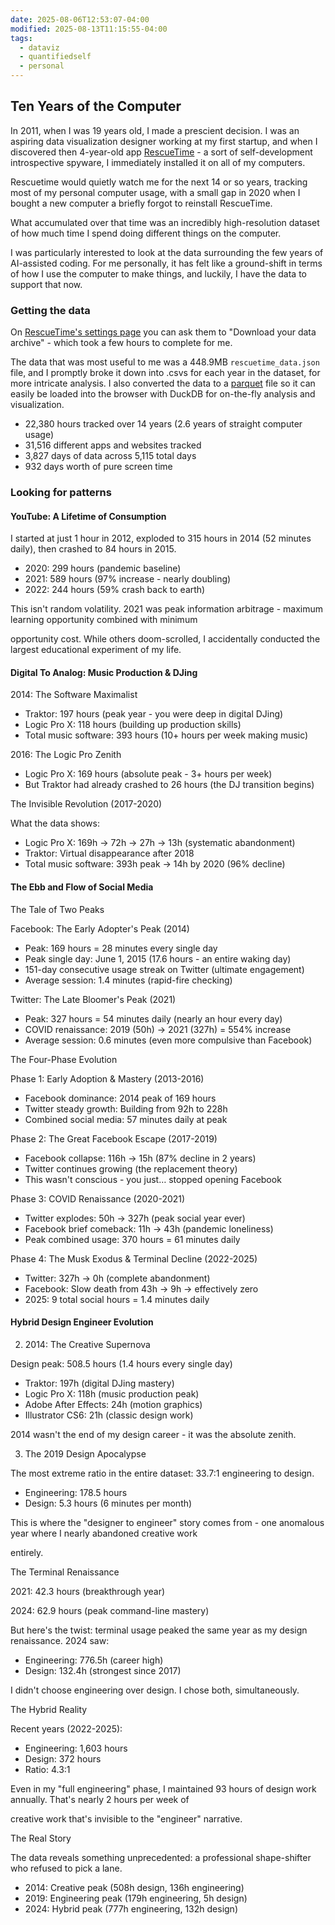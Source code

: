 ```yaml
---
date: 2025-08-06T12:53:07-04:00
modified: 2025-08-13T11:15:55-04:00
tags:
  - dataviz
  - quantifiedself
  - personal
---
```

## Ten Years of the Computer

In 2011, when I was 19 years old, I made a prescient decision. I was an aspiring data visualization designer working at my first startup, and when I discovered then 4-year-old app [RescueTime](https://www.ycombinator.com/companies/rescuetime) - a sort of self-development introspective spyware, I immediately installed it on all of my computers.

Rescuetime would quietly watch me for the next 14 or so years, tracking most of my personal computer usage, with a small gap in 2020 when I bought a new computer a briefly forgot to reinstall RescueTime.

What accumulated over that time was an incredibly high-resolution dataset of how much time I spend doing different things on the computer.

I was particularly interested to look at the data surrounding the few years of AI-assisted coding. For me personally, it has felt like a ground-shift in terms of how I use the computer to make things, and luckily, I have the data to support that now.

### Getting the data

On [RescueTime's settings page](https://www.rescuetime.com/rtx/settings/data) you can ask them to "Download your data archive" - which took a few hours to complete for me.

The data that was most useful to me was a 448.9MB `rescuetime_data.json` file, and I promptly broke it down into .csvs for each year in the dataset, for more intricate analysis. I also converted the data to a [parquet](https://parquet.apache.org) file so it can easily be loaded into the browser with DuckDB for on-the-fly analysis and visualization.

  - 22,380 hours tracked over 14 years (2.6 years of straight computer usage)
  - 31,516 different apps and websites tracked
  - 3,827 days of data across 5,115 total days
  - 932 days worth of pure screen time

### Looking for patterns

#### YouTube: A Lifetime of Consumption

I started at just 1 hour in 2012, exploded to 315 hours in 2014 (52 minutes daily), then crashed to 84 hours in 2015.

  - 2020: 299 hours (pandemic baseline)
  - 2021: 589 hours (97% increase - nearly doubling)
  - 2022: 244 hours (59% crash back to earth)

  This isn't random volatility. 2021 was peak information arbitrage - maximum learning opportunity combined with minimum

  opportunity cost. While others doom-scrolled, I accidentally conducted the largest educational experiment of my life.

#### Digital To Analog: Music Production & DJing

  2014: The Software Maximalist

  - Traktor: 197 hours (peak year - you were deep in digital DJing)
  - Logic Pro X: 118 hours (building up production skills)
  - Total music software: 393 hours (10+ hours per week making music)

  2016: The Logic Pro Zenith

  - Logic Pro X: 169 hours (absolute peak - 3+ hours per week)
  - But Traktor had already crashed to 26 hours (the DJ transition begins)

  The Invisible Revolution (2017-2020)

  What the data shows:

  - Logic Pro X: 169h → 72h → 27h → 13h (systematic abandonment)
  - Traktor: Virtual disappearance after 2018
  - Total music software: 393h peak → 14h by 2020 (96% decline)
#### The Ebb and Flow of Social Media

  The Tale of Two Peaks

  Facebook: The Early Adopter's Peak (2014)

  - Peak: 169 hours = 28 minutes every single day
  - Peak single day: June 1, 2015 (17.6 hours - an entire waking day)
  - 151-day consecutive usage streak on Twitter (ultimate engagement)
  - Average session: 1.4 minutes (rapid-fire checking)

  Twitter: The Late Bloomer's Peak (2021)

  - Peak: 327 hours = 54 minutes daily (nearly an hour every day)
  - COVID renaissance: 2019 (50h) → 2021 (327h) = 554% increase
  - Average session: 0.6 minutes (even more compulsive than Facebook)

  The Four-Phase Evolution

  Phase 1: Early Adoption & Mastery (2013-2016)

  - Facebook dominance: 2014 peak of 169 hours
  - Twitter steady growth: Building from 92h to 228h
  - Combined social media: 57 minutes daily at peak

  Phase 2: The Great Facebook Escape (2017-2019)

  - Facebook collapse: 116h → 15h (87% decline in 2 years)
  - Twitter continues growing (the replacement theory)
  - This wasn't conscious - you just… stopped opening Facebook

  Phase 3: COVID Renaissance (2020-2021)

  - Twitter explodes: 50h → 327h (peak social year ever)
  - Facebook brief comeback: 11h → 43h (pandemic loneliness)
  - Peak combined usage: 370 hours = 61 minutes daily

  Phase 4: The Musk Exodus & Terminal Decline (2022-2025)

  - Twitter: 327h → 0h (complete abandonment)
  - Facebook: Slow death from 43h → 9h → effectively zero
  - 2025: 9 total social hours = 1.4 minutes daily

#### Hybrid Design Engineer Evolution

2. 2014: The Creative Supernova

  Design peak: 508.5 hours (1.4 hours every single day)

  - Traktor: 197h (digital DJing mastery)
  - Logic Pro X: 118h (music production peak)
  - Adobe After Effects: 24h (motion graphics)
  - Illustrator CS6: 21h (classic design work)

  2014 wasn't the end of my design career - it was the absolute zenith.

  3. The 2019 Design Apocalypse

  The most extreme ratio in the entire dataset: 33.7:1 engineering to design.

  - Engineering: 178.5 hours
  - Design: 5.3 hours (6 minutes per month)

  This is where the "designer to engineer" story comes from - one anomalous year where I nearly abandoned creative work

  entirely.

  The Terminal Renaissance

  2021: 42.3 hours (breakthrough year)

  2024: 62.9 hours (peak command-line mastery)

  But here's the twist: terminal usage peaked the same year as my design renaissance. 2024 saw:

  - Engineering: 776.5h (career high)
  - Design: 132.4h (strongest since 2017)

  I didn't choose engineering over design. I chose both, simultaneously.

  The Hybrid Reality

  Recent years (2022-2025):

  - Engineering: 1,603 hours
  - Design: 372 hours
  - Ratio: 4.3:1

  Even in my "full engineering" phase, I maintained 93 hours of design work annually. That's nearly 2 hours per week of

  creative work that's invisible to the "engineer" narrative.

  The Real Story

  The data reveals something unprecedented: a professional shape-shifter who refused to pick a lane.

  - 2014: Creative peak (508h design, 136h engineering)
  - 2019: Engineering peak (179h engineering, 5h design)
  - 2024: Hybrid peak (777h engineering, 132h design)